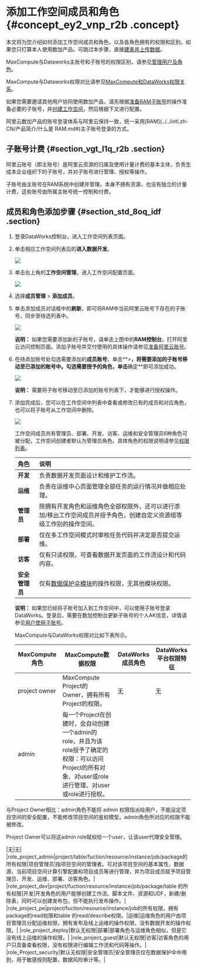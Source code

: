 # 添加工作空间成员和角色 {#concept_ey2_vnp_r2b .concept}

本文将为您介绍如何添加工作空间成员和角色，以及各角色拥有的权限和区别。如果您只打算本人使用数加产品，可跳过本步骤，直接[建表并上传数据](../intl.zh-CN/快速开始/建表并上传数据.md#)。

MaxCompute与Dataworks主账号和子账号的权限区别，请参见[管理用户及角色](../../intl.zh-CN/准备工作/管理用户及角色.md#)。

MaxCompute与Dataworks权限对比请参见[MaxCompute和DataWorks权限关系](../../intl.zh-CN/管理/安全管理基础/MaxCompute和DataWorks权限关系.md#)。

如果您需要邀请其他用户协同使用数加产品，请先根据[准备RAM子账号](intl.zh-CN/准备工作/管理员使用云账号/准备RAM子账号.md#)的操作准备必要的子账号，并[创建工作空间](intl.zh-CN/准备工作/管理员使用云账号/创建工作空间.md#)，然后根据下文进行配置。

阿里云数加产品的账号登录体系与阿里云保持一致，统一采用[RAM](../../intl.zh-CN/产品简介/什么是 RAM.md#)主子账号登录的方式。

## 子账号计费 {#section_vgt_l1q_r2b .section}

阿里云账号（即主账号）是阿里云资源的归属及使用计量计费的基本主体，负责生成本企业组织下的子账号，并对子账号进行管理、授权等操作。

子账号由主账号在RAM系统中创建并管理，本身不拥有资源，也没有独立的计量计费，这些账号由所属主账号统一控制和付费。

## 成员和角色添加步骤 {#section_std_8oq_idf .section}

1.  登录DataWorks控制台，进入工作空间列表页面。
2.  单击相应工作空间列表后的**进入数据开发**。

    ![](http://static-aliyun-doc.oss-cn-hangzhou.aliyuncs.com/assets/img/16177/15629278558952_zh-CN.png)

3.  单击右上角的**工作空间管理**，进入工作空间配置页面。

    ![](http://static-aliyun-doc.oss-cn-hangzhou.aliyuncs.com/assets/img/16177/156292785510475_zh-CN.png)

4.  选择**成员管理** \> **添加成员**。
5.  单击添加成员对话框中的**刷新**，即可将RAM中当前阿里云账号下存在的子账号，同步至待选列表中。

    ![](http://static-aliyun-doc.oss-cn-hangzhou.aliyuncs.com/assets/img/16177/156292785510476_zh-CN.png)

    **说明：** 如果您需要添加新的子账号，请单击上图中的**RAM控制台**，打开阿里云访问控制页面。添加子账号并交付使用的具体操作请参见[准备阿里云账号](intl.zh-CN/准备工作/管理员使用云账号/准备阿里云账号.md#)。

6.  在待添加账号处勾选需要添加的**成员账号**，单击**\>**，将需要添加的子账号移动至已添加的账号中。勾选需要授予的角色，单击**确定**即可添加成功。

    ![](http://static-aliyun-doc.oss-cn-hangzhou.aliyuncs.com/assets/img/16177/15629278558953_zh-CN.png)

    **说明：** 需要将子账号移动至已添加的账号列表下，才能够进行授权操作。

7.  添加完成后，您可以在工作空间中列表中查看或修改已有的成员和对应角色，也可以将子账号从工作空间中删除。

    ![](http://static-aliyun-doc.oss-cn-hangzhou.aliyuncs.com/assets/img/16177/15629278558955_zh-CN.png)

    工作空间成员共有管理员、部署、开发、访客、运维和安全管理员6种角色可被分配，工作空间创建者默认为管理员角色。具体角色的权限说明请参见[权限列表](../intl.zh-CN/使用指南/项目管理/权限列表.md#)。

    |角色|说明|
    |:-|:-|
    |**开发**|负责数据开发页面设计和维护工作流。|
    |**运维**|负责在运维中心页面管理全部任务的运行情况并做相应处理。|
    |**管理员**|除拥有开发角色和运维角色全部权限外，还可以进行添加/移出工作空间成员并授予角色，创建自定义资源组等级工作别的操作空间。|
    |**部署**|仅在多工作空间模式时审核任务代码并决定是否提交运维。|
    |**访客**|仅有只读权限，可查看数据开发页面的工作流设计和代码内容。|
    |**安全管理员**|仅有[数据保护伞模块](../intl.zh-CN/使用指南/数据保护伞/进入数据保护伞.md#)的操作权限，无其他模块权限。|

    **说明：** 如果您已经将子账号加入到工作空间中，可以使用子账号登录DataWorks。登录后，需要在数加控制台更新子账号的个人AK信息，详情请参见[用户使用子账号](intl.zh-CN/准备工作/用户使用子账号.md#)。

    MaxCompute与DataWorks权限对比如下表所示。

    |MaxCompute角色|MaxCompute数据权限|DataWorks成员角色|DataWorks平台权限特征|
    |------------|--------------|-------------|---------------|
    |project owner|MaxCompute Project的Owner，拥有所有Project的权限。|无|无|
    |admin| 每一个Project在创建时，会自动创建一个admin的role，并且为该role授予了确定的权限：可以访问Project的所有对象、对user或role进行管理、对user或role进行授权。

 与Project Owner相比：admin角色不能将 admin 权限指派给用户，不能设定项目空间的安全配置，不能修改项目空间的鉴权模型，admin角色所对应的权限不能被修改。

 Project Owner可以将这admin role赋权给一个user，让该user代理安全管理。

 |无|无|
    |role\_project\_admin|project/table/fuction/resource/instance/job/package的所有权限|项目管理员|指项目空间的管理者。可对该项目空间的基本属性、数据源、当前项目空间计算引擎配置和项目成员等进行管理，并为项目成员赋予项目管理员、开发、运维、部署、访客角色。|
    |role\_project\_dev|project/fuction/resource/instance/job/package/table 的所有权限|开发|开发角色的用户能够创建工作流、脚本文件、资源和UDF，新建/删除表，同时可以创建发布包，但不能执行发布操作。|
    |role\_project\_pe|project/fuction/resource/instance/job的所有权限，拥有package的read权限和table 的read/describe权限。|运维|运维角色的用户由项目管理员分配运维权限，拥有发布及线上运维的操作权限，没有数据开发的操作权限。|
    |role\_project\_deploy|默认无权限|部署|部署角色与运维角色相似，但是它没有线上运维的操作权限。|
    |role\_project\_guest|默认无权限|访客|访客角色的用户只具备查看权限，没有权限进行编辑工作流和代码等操作。|
    |role\_Project\_security|默认无权限|安全管理员|安全管理员仅在数据保护伞中用到，用于敏感规则配置，数据风险审计等。|


